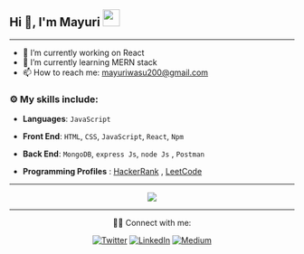 ## Hi 👋, I'm Mayuri <img src="https://media4.giphy.com/media/PgnpGT8tJsWfNabS8d/giphy.gif" width="30"> 
---

 - 🔭 I’m currently working on React 
 - 🌱 I’m currently learning MERN stack 
 - 📫 How to reach me: mayuriwasu200@gmail.com
<!-- - ⚡ Fun fact: I love playing Chess even though i am noob in chess -->


### :gear: My skills include:

- **Languages**: `JavaScript`

- **Front End**: `HTML`, `CSS`,  `JavaScript`, `React`, `Npm`

- **Back End**:  `MongoDB`, `express Js`, `node Js` , `Postman`


 - **Programming Profiles** :  [HackerRank](https://www.hackerrank.com/) , [LeetCode](https://leetcode.com/)
  
---

<p align="center">
<img align="center" src="https://github-readme-stats.vercel.app/api/top-langs?username=mayuriwasu1&show_icons=true&locale=en&layout=compact&theme=tokyonight" />
</p>

---

<!-- ### Reach me 
[![Email Badge](https://img.shields.io/badge/-Email-c14438?style=flat-square&logo=Gmail&logoColor=white&link=mailto:mayuriwasu2000@gmail.com)](mailto:mayuriwasu2000@gmail.com)
[![Linkedin Badge](https://img.shields.io/badge/-LinkedIn-black?style=flat-square&logo=Linkedin&logoColor=white&link=http://linkedin.com/in/mayuri-wasu-b3b873194)](http://linkedin.com/in/mayuri-wasu-b3b873194)
[![Twitter](https://img.shields.io/badge/Twitter-1DA1F2?style=flat-square&logo=twitter&logoColor=white)](https://twitter.com/sup_m_here)  -->



 
<!-- [![Linkedin Badge](https://img.shields.io/badge/LinkedIn-0077B5?style=for-the-badge&logo=linkedin&logoColor=white)](https://www.linkedin.com/in/mayuri-wasu-b3b873194)
[![Medium_Badge](https://img.shields.io/badge/Medium-12100E?style=for-the-badge&logo=medium&logoColor=white)](https://medium.com/@mayuriwasu2000) 
[![Twitter Badge](https://img.shields.io/badge/Twitter-1DA1F2?style=for-the-badge&logo=twitter&logoColor=white)](https://twitter.com/sup_m_here)
<a href="mayuriwasu2000@gmail.com" target="_blank"><img alt="gmail" src="https://img.shields.io/badge/Gmail-D14836?style=for-the-badge&logo=gmail&logoColor=white" /></a> -->
<!-- [![Email Badge](https://img.shields.io/badge/-Email-c14438?style=flat-square&logo=Gmail&logoColor=white&link=mailto:mayuriwasu2000@gmail.com)](mailto:mayuriwasu2000@gmail.com) -->
       
  <p align="center">     
 👩‍💻 Connect with me:
  </p>
<p align="center" > <a href="https://twitter.com/sup_m_here" target="_blank"><img alt="Twitter" src="https://img.shields.io/badge/twitter-%231DA1F2.svg?&style=for-the-badge&logo=twitter&logoColor=white" /></a> <a href="https://www.linkedin.com/in/mayuri-wasu-b3b873194" target="_blank"><img alt="LinkedIn" src="https://img.shields.io/badge/linkedin-%230077B5.svg?&style=for-the-badge&logo=linkedin&logoColor=white" /></a> <a href="https://medium.com/@mayuriwasu2000" target="_blank"><img alt="Medium" src="https://img.shields.io/badge/medium-%2312100E.svg?&style=for-the-badge&logo=medium&logoColor=white" /></a> 
</p>
</p>


<!-- ## Hi,👋 I am Mayuri!
<a href="#"><img width="100%" height="auto" src="https://encrypted-tbn0.gstatic.com/images?q=tbn:ANd9GcSslSphlj8BckXNCGFacjxflayW8b1CEz12z1IcLNTWalQaXBfv-4F1rICEUdppyoZxDQ&usqp=CAU" height="75px"/></a> -->

<!-- https://www.rawshorts.com/blog/wp-content/uploads/2019/02/How-to-Transform-Blog-Articles-into-Animated-Videos-in-X-Easy-Steps.jpg -->
<!--
**mayuriwasu1/mayuriwasu1** is a ✨ _special_ ✨ repository because its `README.md` (this file) appears on your GitHub profile.

Here are some ideas to get you started:
-->
<!-- - 🔭 I’m currently working on ...  
- 🌱 I’m currently learning ... React
- 💬 Ask me about ... 
- 📫 How to reach me: ... mayuriwasu200@gmail.com
- 😄 Pronouns: ...
- ⚡ Fun fact: ... -->
<!-- 🌱 I’m currently learning ... MERN stack 
<br/>
📫 How to reach me: ... mayuriwasu200@gmail.com -->

<!-- ## ⚡ Languages and Tools:

![VS Code](https://img.shields.io/badge/-VS%20Code-007ACC?style=flat-square&logo=visual-studio-code&logoColor=white)
 -->
 
<!-- 
## <p style="display:flex; align-items: center"> <img src="https://img.icons8.com/color/48/000000/source-code.png"/> Languages and Tools:</p> 
 -->
<!--  ## ⚡ Languages and Tools:
<p align="left"> 
    <a href="https://developer.mozilla.org/en-US/docs/Web/JavaScript" target="_blank"> <img src="https://img.shields.io/badge/JavaScript-323330?style=for-the-badge&logo=javascript&logoColor=F7DF1E"/> </a> 
    <a href="https://www.w3.org/html/" target="_blank"> <img src="https://img.shields.io/badge/HTML5-E34F26?style=for-the-badge&logo=html5&logoColor=white"/> </a> 
    <a href="https://www.w3schools.com/css/" target="_blank"> <img src="https://img.shields.io/badge/CSS3-1572B6?style=for-the-badge&logo=css3&logoColor=white"/> </a> 
    <a href="https://nodejs.org" target="_blank"> <img src="https://img.shields.io/badge/Node.js-339933?style=for-the-badge&logo=nodedotjs&logoColor=white"/> </a> 
    <a href="https://reactjs.org/" target="_blank"> <img src="https://img.shields.io/badge/React-20232A?style=for-the-badge&logo=react&logoColor=61DAFB"/> </a>
    <a href="https://www.mongodb.com/" target="_blank"> <img src="https://img.shields.io/badge/MongoDB-4EA94B?style=for-the-badge&logo=mongodb&logoColor=white" alt="mongodb"/> </a> 
    <a href="https://expressjs.com" target="_blank"> <img src="https://img.shields.io/badge/Express.js-000000?style=for-the-badge&logo=express&logoColor=white" alt="express" /> </a>
   
</p>

## 📈 Stats

<table>
<tr>
<td>
<img src="https://github-readme-stats.vercel.app/api?username=mayuriwasu1&include_all_commits=true&count_private=true&show_icons=true&line_height=20&theme=tokyonight"/>
<td><img src="https://github-readme-stats.vercel.app/api/top-langs?username=mayuriwasu1&show_icons=true&locale=en&layout=compact&theme=tokyonight" />
</td>
</tr>
</table>
<p align="center">
<img align="center" src="https://github-readme-streak-stats.herokuapp.com/?user=mayuriwasu1&theme=tokyonight" />
</p>

### 👨🏻‍💻 Connect with me:

[![Email Badge](https://img.shields.io/badge/-Email-c14438?style=flat-square&logo=Gmail&logoColor=white&link=mailto:mayuriwasu2000@gmail.com)](mailto:mayuriwasu2000@gmail.com)
[![Linkedin Badge](https://img.shields.io/badge/-LinkedIn-black?style=flat-square&logo=Linkedin&logoColor=white&link=http://linkedin.com/in/mayuri-wasu-b3b873194)](http://linkedin.com/in/mayuri-wasu-b3b873194)
[![Twitter](https://img.shields.io/badge/Twitter-1DA1F2?style=flat-square&logo=twitter&logoColor=white)](https://twitter.com/sup_m_here) 
 -->
